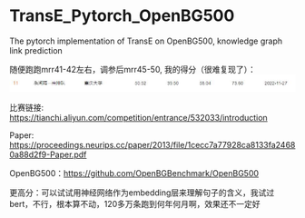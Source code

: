 # TransE_Pytorch_OpenBG500
The pytorch implementation of TransE on OpenBG500, knowledge graph link prediction 

随便跑跑mrr41-42左右，调参后mrr45-50, 我的得分（很难复现了）：
<img src="rank.jpg" width="1000px"/>

比赛链接: https://tianchi.aliyun.com/competition/entrance/532033/introduction

Paper: https://proceedings.neurips.cc/paper/2013/file/1cecc7a77928ca8133fa24680a88d2f9-Paper.pdf

OpenBG500：https://github.com/OpenBGBenchmark/OpenBG500

更高分：可以试试用神经网络作为embedding层来理解句子的含义，我试过bert，不行，根本算不动，120多万条跑到何年何月啊，效果还不一定好
